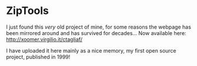 # ZipTools
I just found this *very* old project of mine, for some reasons the
webpage has been mirrored around and has survived for decades... Now
available here: http://xoomer.virgilio.it/ctagliaf/

I have uploaded it here mainly as a nice memory, my first open source
project, published in 1999!
